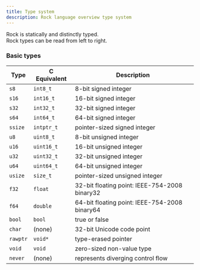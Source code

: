```yaml
---
title: Type system
description: Rock language overview type system
---
```


Rock is statically and distinctly typed.  
Rock types can be read from left to right.

### Basic types

| Type        | C Equivalent          | Description                    |
|-------------|-----------------------|--------------------------------|
| `s8`        | `int8_t`              | 8-bit  signed integer          |
| `s16`       | `int16_t`             | 16-bit signed integer          |
| `s32`       | `int32_t`             | 32-bit signed integer          |
| `s64`       | `int64_t`             | 64-bit signed integer          |
| `ssize`     | `intptr_t`            | pointer-sized signed integer   |
| `u8`        | `uint8_t`             | 8-bit  unsigned integer        |
| `u16`       | `uint16_t`            | 16-bit unsigned integer        |
| `u32`       | `uint32_t`            | 32-bit unsigned integer        |
| `u64`       | `uint64_t`            | 64-bit unsigned integer        |
| `usize`     | `size_t`              | pointer-sized unsigned integer |
| `f32`       | `float`               | 32-bit floating point: IEEE-754-2008 binary32 |
| `f64`       | `double`              | 64-bit floating point: IEEE-754-2008 binary64 |
| `bool`      | `bool`                | true or false                  |
| `char`      | (none)                | 32-bit Unicode code point      |
| `rawptr`    | `void*`               | type-erased pointer            |
| `void`      | `void`                | zero-sized non-value type      |
| `never`     | (none)                | represents diverging control flow |
